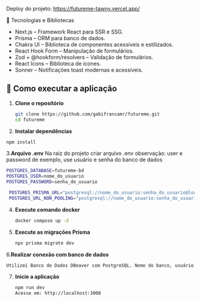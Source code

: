 Deploy do projeto: https://futureme-tawny.vercel.app/

🧰 Tecnologias e Bibliotecas
- Next.js – Framework React para SSR e SSG.
- Prisma – ORM para banco de dados.
- Chakra UI – Biblioteca de componentes acessíveis e estilizados.
- React Hook Form – Manipulação de formulários.
- Zod + @hookform/resolvers – Validação de formulários.
- React Icons – Biblioteca de ícones.
- Sonner – Notificações toast modernas e acessíveis.

## 🚀 Como executar a aplicação

1. **Clone o repositório**
   ```bash
   git clone https://github.com/gabifrancamr/futureme.git
   cd futureme
   ```
2. **Instalar dependências**
  ```bash
  npm install
  ```
3.**Arquivo .env**
Na raiz do projeto criar arquivo .env
observação: user e password de exemplo, use usuário e senha do banco de dados
   ```bash
   POSTGRES_DATABASE=futureme-bd
   POSTGRES_USER=nome_do_usuario
   POSTGRES_PASSWORD=senha_do_usuario

    POSTGRES_PRISMA_URL="postgresql://nome_do_usuario:senha_do_usuario@localhost:5432/futureme-bd?schema=public"
    POSTGRES_URL_NON_POOLING="postgresql://nome_do_usuario:senha_do_usuario@localhost:5432/futureme-bd?schema=public"
   ```
4. **Execute comando docker**
   ```bash
   docker compose up -d
   ```
5. **Execute as migrações Prisma**
   ```bash
   npx prisma migrate dev
   ```
6.**Realizar conexão com banco de dados**
   ```bash
   Utilizei Banco de Dados DBeaver com PostgreSQL. Nome do banco, usuário e senha do arquivo .env
   ```
7. **Inicie a aplicação**
   ```bash
   npm run dev
   Acesse em: http://localhost:3000
   ```
   
 

